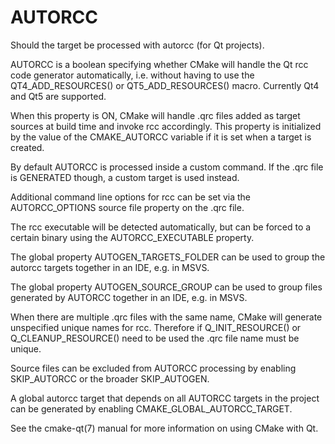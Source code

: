   

# AUTORCC  
Should the target be processed with autorcc (for Qt projects).  

AUTORCC is a boolean specifying whether CMake will handle
the Qt rcc code generator automatically, i.e. without having to use
the QT4_ADD_RESOURCES() or QT5_ADD_RESOURCES()
macro.  Currently Qt4 and Qt5 are supported.  

When this property is ON, CMake will handle .qrc files added
as target sources at build time and invoke rcc accordingly.
This property is initialized by the value of the CMAKE_AUTORCC
variable if it is set when a target is created.  

By default AUTORCC is processed inside a
custom command.
If the .qrc file is GENERATED though, a
custom target is used instead.  

Additional command line options for rcc can be set via the
AUTORCC_OPTIONS source file property on the .qrc file.  

The rcc executable will be detected automatically, but can be forced to
a certain binary using the AUTORCC_EXECUTABLE property.  

The global property AUTOGEN_TARGETS_FOLDER can be used to group
the autorcc targets together in an IDE, e.g. in MSVS.  

The global property AUTOGEN_SOURCE_GROUP can be used to group
files generated by AUTORCC together in an IDE, e.g.  in MSVS.  

When there are multiple .qrc files with the same name, CMake will
generate unspecified unique names for rcc.  Therefore if
Q_INIT_RESOURCE() or Q_CLEANUP_RESOURCE() need to be used the
.qrc file name must be unique.  

Source files can be excluded from AUTORCC processing by
enabling SKIP_AUTORCC or the broader SKIP_AUTOGEN.  

A global autorcc target that depends on all AUTORCC targets
in the project can be generated by enabling
CMAKE_GLOBAL_AUTORCC_TARGET.  

See the cmake-qt(7) manual for more information on using CMake
with Qt.  

